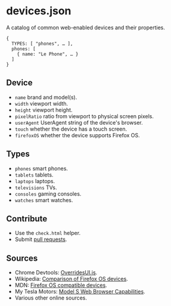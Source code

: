 # devices.json

A catalog of common web-enabled devices and their properties.

    {
      TYPES: [ "phones", … ],
      phones: [
        { name: "Le Phone", … }
      ]
    }

## Device

- `name` brand and model(s).
- `width` viewport width.
- `height` viewport height.
- `pixelRatio` ratio from viewport to physical screen pixels.
- `userAgent` UserAgent string of the device's browser.
- `touch` whether the device has a touch screen.
- `firefoxOS` whether the device supports Firefox OS.

## Types

- `phones` smart phones.
- `tablets` tablets.
- `laptops` laptops.
- `televisions` TVs.
- `consoles` gaming consoles.
- `watches` smart watches.

## Contribute

- Use the `check.html` helper.
- Submit [pull requests](https://github.com/jankeromnes/devices.json/pulls).

## Sources

- Chrome Devtools: [OverridesUI.js](https://code.google.com/p/chromium/codesearch#chromium/src/third_party/WebKit/Source/devtools/front_end/toolbox/OverridesUI.js&l=251).
- Wikipedia: [Comparison of Firefox OS devices](https://en.wikipedia.org/wiki/Comparison_of_Firefox_OS_devices).
- MDN: [Firefox OS compatible devices](https://developer.mozilla.org/en-US/Firefox_OS/Firefox_OS_build_prerequisites).
- My Tesla Motors: [Model S Web Browser Capabilities](http://my.teslamotors.com/fr_CA/forum/forums/tesla-model-s-web-browser-capabilities).
- Various other online sources.
